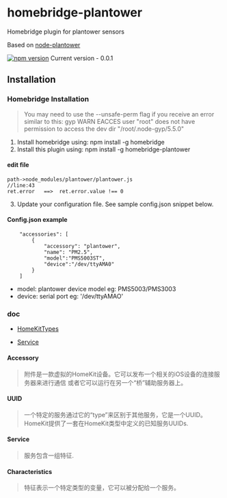 # homebridge-plantower

Homebridge plugin for plantower sensors

Based on [node-plantower](https://github.com/perfectworks/node-plantower)

[![npm version](https://badge.fury.io/js/homebridge-smartthings.svg)](https://badge.fury.io/js/homebridge-smartthings)
Current version - 0.0.1

## Installation

### Homebridge Installation

> You may need to use the --unsafe-perm flag if you receive an error similar to this:
> gyp WARN EACCES user "root" does not have permission to access the dev dir "/root/.node-gyp/5.5.0"

1. Install homebridge using: npm install -g homebridge
2. Install this plugin using: npm install -g homebridge-plantower

#### edit file
```
path->node_modules/plantower/plantower.js
//line:43
ret.error   ==>  ret.error.value !== 0
```

3. Update your configuration file. See sample config.json snippet below.

#### Config.json example 
```
    "accessories": [
        {
            "accessory": "plantower",
            "name": "PM2.5",
            "model":"PMS5003ST",
            "device":"/dev/ttyAMA0"
        }
    ]
```
- model: plantower device model eg: PMS5003/PMS3003
- device: serial port eg: '/dev/ttyAMAO'

### doc
- [HomeKitTypes](https://github.com/KhaosT/HAP-NodeJS/blob/master/lib/gen/HomeKitTypes.js)

- [Service](https://github.com/KhaosT/HAP-NodeJS/blob/master/lib/Service.js)

#### Accessory
> 附件是一款虚拟的HomeKit设备。它可以发布一个相关的iOS设备的连接服务器来进行通信
或者它可以运行在另一个“桥”辅助服务器上。

#### UUID
> 一个特定的服务通过它的“type”来区别于其他服务，它是一个UUID。HomeKit提供了一套在HomeKit类型中定义的已知服务UUIDs.

#### Service
> 服务包含一组特征.

#### Characteristics
> 特征表示一个特定类型的变量，它可以被分配给一个服务。